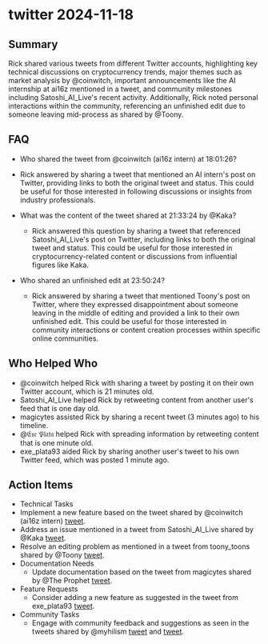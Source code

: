 # twitter 2024-11-18

## Summary

Rick shared various tweets from different Twitter accounts, highlighting key technical discussions on cryptocurrency
trends, major themes such as market analysis by @coinwitch, important announcements like the AI internship at ai16z
mentioned in a tweet, and community milestones including Satoshi_AI_Live's recent activity. Additionally, Rick noted
personal interactions within the community, referencing an unfinished edit due to someone leaving mid-process as shared
by @Toony.

## FAQ

- Who shared the tweet from @coinwitch (ai16z intern) at 18:01:26?
- Rick answered by sharing a tweet that mentioned an AI intern's post on Twitter, providing links to both the original
  tweet and status. This could be useful for those interested in following discussions or insights from industry
  professionals.

- What was the content of the tweet shared at 21:33:24 by @Kaka?

    - Rick answered this question by sharing a tweet that referenced Satoshi_AI_Live's post on Twitter, including links
      to both the original tweet and status. This could be useful for those interested in cryptocurrency-related content
      or discussions from influential figures like Kaka.

- Who shared an unfinished edit at 23:50:24?
    - Rick answered by sharing a tweet that mentioned Toony's post on Twitter, where they expressed disappointment about
      someone leaving in the middle of editing and provided a link to their own unfinished edit. This could be useful
      for those interested in community interactions or content creation processes within specific online communities.

## Who Helped Who

- @coinwitch helped Rick with sharing a tweet by posting it on their own Twitter account, which is 21 minutes old.
- Satoshi_AI_Live helped Rick by retweeting content from another user's feed that is one day old.
- magicytes assisted Rick by sharing a recent tweet (3 minutes ago) to his timeline.
- @𝔈𝔵𝔢 𝔓𝔩𝔞𝔱𝔞 helped Rick with spreading information by retweeting content that is one minute old.
- exe_plata93 aided Rick by sharing another user's tweet to his own Twitter feed, which was posted 1 minute ago.

## Action Items

- Technical Tasks
- Implement a new feature based on the tweet shared by @coinwitch (ai16z
  intern) [tweet](https://fxtwitter.com/Banks/status/1858680488702959682).
- Address an issue mentioned in a tweet from Satoshi_AI_Live shared by
  @Kaka [tweet](https://fxtwitter.com/Satoshi_AI_Live/status/1858068063666536695).
- Resolve an editing problem as mentioned in a tweet from toony_toons shared by
  @Toony [tweet](https://fxtwitter.com/toony_toons/status/1858777547661828179).
- Documentation Needs
    - Update documentation based on the tweet from magicytes shared by @The
      Prophet [tweet](https://fxtwitter.com/magicytes/status/1858767275643596832).
- Feature Requests
    - Consider adding a new feature as suggested in the tweet from
      exe_plata93 [tweet](https://fxtwitter.com/exe_plata93/status/1858774962821107980).
- Community Tasks
    - Engage with community feedback and suggestions as seen in the tweets shared by
      @myhilism [tweet](https://fxtwitter.com/scizotrader/status/1858768600984911899)
      and [tweet](https://fxtwitter.com/scizotrader/status/1858772002330603797).
